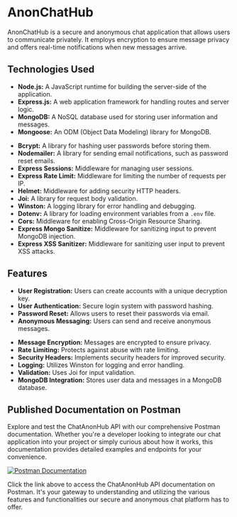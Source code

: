 # AnonChatHub

AnonChatHub is a secure and anonymous chat application that allows users to communicate privately. It employs encryption to ensure message privacy and offers real-time notifications when new messages arrive.

## Technologies Used

- **Node.js:** A JavaScript runtime for building the server-side of the application.
- **Express.js:** A web application framework for handling routes and server logic.
- **MongoDB:** A NoSQL database used for storing user information and messages.
- **Mongoose:** An ODM (Object Data Modeling) library for MongoDB.
<!-- - **Socket.io:** A library for enabling real-time, bidirectional communication between clients and the server. -->
- **Bcrypt:** A library for hashing user passwords before storing them.
- **Nodemailer:** A library for sending email notifications, such as password reset emails.
- **Express Sessions:** Middleware for managing user sessions.
- **Express Rate Limit:** Middleware for limiting the number of requests per IP.
- **Helmet:** Middleware for adding security HTTP headers.
- **Joi:** A library for request body validation.
- **Winston:** A logging library for error handling and debugging.
- **Dotenv:** A library for loading environment variables from a `.env` file.
- **Cors:** Middleware for enabling Cross-Origin Resource Sharing.
- **Express Mongo Sanitize:** Middleware for sanitizing input to prevent MongoDB injection.
- **Express XSS Sanitizer:** Middleware for sanitizing user input to prevent XSS attacks.

## Features

- **User Registration:** Users can create accounts with a unique decryption key.
- **User Authentication:** Secure login system with password hashing.
- **Password Reset:** Allows users to reset their passwords via email.
- **Anonymous Messaging:** Users can send and receive anonymous messages.
<!-- - **Real-time Notifications:** Instantly notifies users of new messages using Socket.io. -->
- **Message Encryption:** Messages are encrypted to ensure privacy.
- **Rate Limiting:** Protects against abuse with rate limiting.
- **Security Headers:** Implements security headers for improved security.
- **Logging:** Utilizes Winston for logging and error handling.
- **Validation:** Uses Joi for input validation.
- **MongoDB Integration:** Stores user data and messages in a MongoDB database.

## Published Documentation on Postman

Explore and test the ChatAnonHub API with our comprehensive Postman documentation. Whether you're a developer looking to integrate our chat application into your project or simply curious about how it works, this documentation provides detailed examples and endpoints for your convenience.

[![Postman Documentation](https://documenter.getpostman.com/view/24527103/2s9YC1Xuon)](https://documenter.getpostman.com/view/24527103/2s9YC1Xuon)

Click the link above to access the ChatAnonHub API documentation on Postman. It's your gateway to understanding and utilizing the various features and functionalities our secure and anonymous chat platform has to offer.
